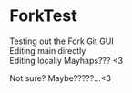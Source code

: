 # ForkTest
Testing out the Fork Git GUI <br/>
Editing main directly <br/>
Editing locally
Mayhaps??? <3



Not sure?
Maybe?????...<3
